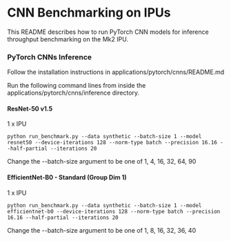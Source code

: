 # CNN Benchmarking on IPUs

This README describes how to run PyTorch CNN models for inference throughput benchmarking on the Mk2 IPU.

### PyTorch CNNs Inference

Follow the installation instructions in applications/pytorch/cnns/README.md

Run the following command lines from inside the applications/pytorch/cnns/inference directory.

#### ResNet-50 v1.5

1 x IPU

```
python run_benchmark.py --data synthetic --batch-size 1 --model resnet50 --device-iterations 128 --norm-type batch --precision 16.16 --half-partial --iterations 20
```

Change the --batch-size argument to be one of 1, 4, 16, 32, 64, 90

#### EfficientNet-B0 - Standard (Group Dim 1)

1 x IPU

```
python run_benchmark.py --data synthetic --batch-size 1 --model efficientnet-b0 --device-iterations 128 --norm-type batch --precision 16.16 --half-partial --iterations 20
```

Change the --batch-size argument to be one of 1, 8, 16, 32, 36, 40

